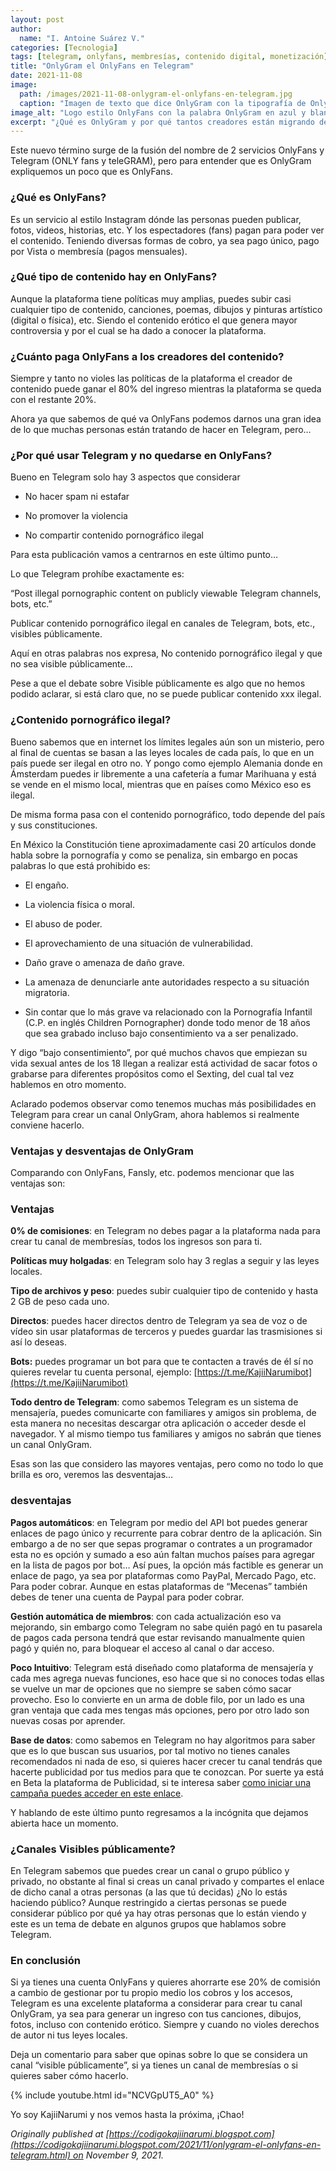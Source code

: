 ```yaml
---
layout: post
author:
  name: "I. Antoine Suárez V."
categories: [Tecnologia]
tags: [telegram, onlyfans, membresías, contenido digital, monetización]
title: "OnlyGram el OnlyFans en Telegram"
date: 2021-11-08
image:
  path: /images/2021-11-08-onlygram-el-onlyfans-en-telegram.jpg
  caption: "Imagen de texto que dice OnlyGram con la tipografía de OnlyFans"
image_alt: "Logo estilo OnlyFans con la palabra OnlyGram en azul y blanco"
excerpt: "¿Qué es OnlyGram y por qué tantos creadores están migrando de OnlyFans a Telegram? Descubre ventajas, desventajas, políticas legales y cómo gestionar membresías sin comisiones usando bots y canales privados."
---
```


Este nuevo término surge de la fusión del nombre de 2 servicios OnlyFans y Telegram (ONLY fans y teleGRAM), pero para entender que es OnlyGram expliquemos un poco que es OnlyFans.

### ¿Qué es OnlyFans?

Es un servicio al estilo Instagram dónde las personas pueden publicar, fotos, videos, historias, etc. Y los espectadores (fans) pagan para poder ver el contenido. Teniendo diversas formas de cobro, ya sea pago único, pago por Vista o membresía (pagos mensuales).

### ¿Qué tipo de contenido hay en OnlyFans?

Aunque la plataforma tiene políticas muy amplias, puedes subir casi cualquier tipo de contenido, canciones, poemas, dibujos y pinturas artístico (digital o física), etc. Siendo el contenido erótico el que genera mayor controversia y por el cual se ha dado a conocer la plataforma.

### ¿Cuánto paga OnlyFans a los creadores del contenido?

Siempre y tanto no violes las políticas de la plataforma el creador de contenido puede ganar el 80% del ingreso mientras la plataforma se queda con el restante 20%.

Ahora ya que sabemos de qué va OnlyFans podemos darnos una gran idea de lo que muchas personas están tratando de hacer en Telegram, pero…

### ¿Por qué usar Telegram y no quedarse en OnlyFans?


Bueno en Telegram solo hay 3 aspectos que considerar

- No hacer spam ni estafar
    
- No promover la violencia
    
- No compartir contenido pornográfico ilegal
    

Para esta publicación vamos a centrarnos en este último punto…

Lo que Telegram prohíbe exactamente es:

“Post illegal pornographic content on publicly viewable Telegram channels, bots, etc.”

Publicar contenido pornográfico ilegal en canales de Telegram, bots, etc., visibles públicamente.

Aquí en otras palabras nos expresa, No contenido pornográfico ilegal y que no sea visible públicamente…

Pese a que el debate sobre Visible públicamente es algo que no hemos podido aclarar, si está claro que, no se puede publicar contenido xxx ilegal.

### ¿Contenido pornográfico ilegal?

Bueno sabemos que en internet los límites legales aún son un misterio, pero al final de cuentas se basan a las leyes locales de cada país, lo que en un país puede ser ilegal en otro no. Y pongo como ejemplo Alemania donde en Ámsterdam puedes ir libremente a una cafetería a fumar Marihuana y está se vende en el mismo local, mientras que en países como México eso es ilegal.

De misma forma pasa con el contenido pornográfico, todo depende del país y sus constituciones.

En México la Constitución tiene aproximadamente casi 20 artículos donde habla sobre la pornografía y como se penaliza, sin embargo en pocas palabras lo que está prohibido es:

- El engaño.
    
- La violencia física o moral.
    
- El abuso de poder.
    
- El aprovechamiento de una situación de vulnerabilidad.
    
- Daño grave o amenaza de daño grave.
    
- La amenaza de denunciarle ante autoridades respecto a su situación migratoria.
    
- Sin contar que lo más grave va relacionado con la Pornografía Infantil (C.P. en inglés Children Pornographer) donde todo menor de 18 años que sea grabado incluso bajo consentimiento va a ser penalizado.
    

Y digo “bajo consentimiento”, por qué muchos chavos que empiezan su vida sexual antes de los 18 llegan a realizar está actividad de sacar fotos o grabarse para diferentes propósitos como el Sexting, del cual tal vez hablemos en otro momento.

Aclarado podemos observar como tenemos muchas más posibilidades en Telegram para crear un canal OnlyGram, ahora hablemos si realmente conviene hacerlo.

### Ventajas y desventajas de OnlyGram

Comparando con OnlyFans, Fansly, etc. podemos mencionar que las ventajas son:

### Ventajas

**0% de comisiones**: en Telegram no debes pagar a la plataforma nada para crear tu canal de membresías, todos los ingresos son para ti.

**Políticas muy holgadas**: en Telegram solo hay 3 reglas a seguir y las leyes locales.

**Tipo de archivos y peso**: puedes subir cualquier tipo de contenido y hasta 2 GB de peso cada uno.

**Directos**: puedes hacer directos dentro de Telegram ya sea de voz o de vídeo sin usar plataformas de terceros y puedes guardar las trasmisiones si así lo deseas.

**Bots:** puedes programar un bot para que te contacten a través de él sí no quieres revelar tu cuenta personal, ejemplo: [https://t.me/KajiiNarumibot](https://t.me/KajiiNarumibot)

**Todo dentro de Telegram**: como sabemos Telegram es un sistema de mensajería, puedes comunicarte con familiares y amigos sin problema, de esta manera no necesitas descargar otra aplicación o acceder desde el navegador. Y al mismo tiempo tus familiares y amigos no sabrán que tienes un canal OnlyGram.

Esas son las que considero las mayores ventajas, pero como no todo lo que brilla es oro, veremos las desventajas…

### desventajas

**Pagos automáticos**: en Telegram por medio del API bot puedes generar enlaces de pago único y recurrente para cobrar dentro de la aplicación. Sin embargo a de no ser que sepas programar o contrates a un programador esta no es opción y sumado a eso aún faltan muchos países para agregar en la lista de pagos por bot… Así pues, la opción más factible es generar un enlace de pago, ya sea por plataformas como PayPal, Mercado Pago, etc. Para poder cobrar. Aunque en estas plataformas de “Mecenas” también debes de tener una cuenta de Paypal para poder cobrar.

**Gestión automática de miembros**: con cada actualización eso va mejorando, sin embargo como Telegram no sabe quién pagó en tu pasarela de pagos cada persona tendrá que estar revisando manualmente quien pagó y quién no, para bloquear el acceso al canal o dar acceso.

**Poco Intuitivo**: Telegram está diseñado como plataforma de mensajería y cada mes agrega nuevas funciones, eso hace que si no conoces todas ellas se vuelve un mar de opciones que no siempre se saben cómo sacar provecho. Eso lo convierte en un arma de doble filo, por un lado es una gran ventaja que cada mes tengas más opciones, pero por otro lado son nuevas cosas por aprender.

**Base de datos**: como sabemos en Telegram no hay algoritmos para saber que es lo que buscan sus usuarios, por tal motivo no tienes canales recomendados ni nada de eso, si quieres hacer crecer tu canal tendrás que hacerte publicidad por tus medios para que te conozcan. Por suerte ya está en Beta la plataforma de Publicidad, si te interesa saber [como iniciar una campaña puedes acceder en este enlace](https://youtu.be/jZmKYAnNtKc).

Y hablando de este último punto regresamos a la incógnita que dejamos abierta hace un momento.

### ¿Canales Visibles públicamente?

En Telegram sabemos que puedes crear un canal o grupo público y privado, no obstante al final si creas un canal privado y compartes el enlace de dicho canal a otras personas (a las que tú decidas) ¿No lo estás haciendo público? Aunque restringido a ciertas personas se puede considerar público por qué ya hay otras personas que lo están viendo y este es un tema de debate en algunos grupos que hablamos sobre Telegram.

### En conclusión

Si ya tienes una cuenta OnlyFans y quieres ahorrarte ese 20% de comisión a cambio de gestionar por tu propio medio los cobros y los accesos, Telegram es una excelente plataforma a considerar para crear tu canal OnlyGram, ya sea para generar un ingreso con tus canciones, dibujos, fotos, incluso con contenido erótico. Siempre y cuando no violes derechos de autor ni tus leyes locales.

Deja un comentario para saber que opinas sobre lo que se considera un canal “visible públicamente”, si ya tienes un canal de membresías o si quieres saber cómo hacerlo.

{% include youtube.html id="NCVGpUT5_A0" %}

Yo soy KajiiNarumi y nos vemos hasta la próxima, ¡Chao!

_Originally published at [https://codigokajiinarumi.blogspot.com](https://codigokajiinarumi.blogspot.com/2021/11/onlygram-el-onlyfans-en-telegram.html) on November 9, 2021._

